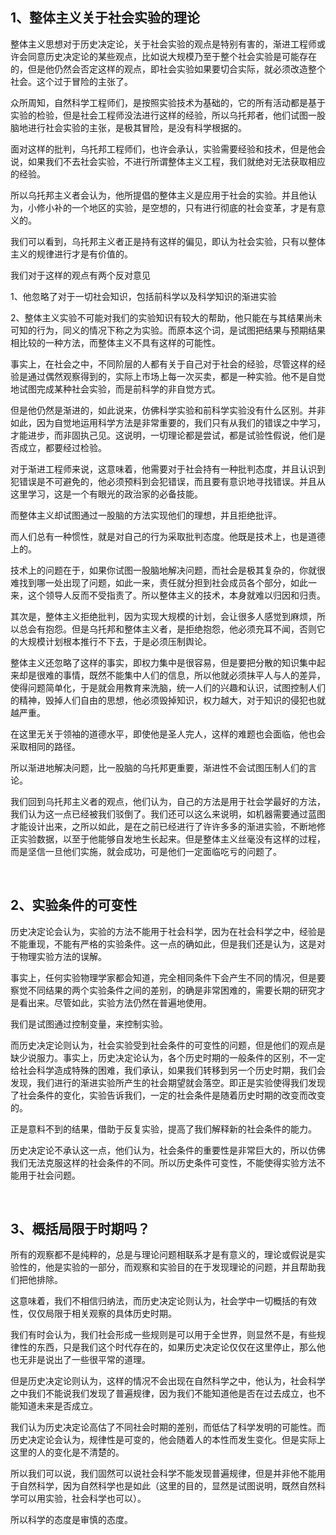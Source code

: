 <h2>1、整体主义关于社会实验的理论</h2><p data-pid="uvf0jrXB">整体主义思想对于历史决定论，关于社会实验的观点是特别有害的，渐进工程师或许会同意历史决定论的某些观点，比如说大规模乃至于整个社会实验是可能存在的，但是他仍然会否定这样的观点，即社会实验如果要切合实际，就必须改造整个社会。这个过于冒险的主张了。</p><p data-pid="lveLdsT1">众所周知，自然科学工程师们，是按照实验技术为基础的，它的所有活动都是基于实验的检验，但是社会工程师没法进行这样的经验，所以乌托邦者，他们试图一股脑地进行社会实验的主张，是极其冒险，是没有科学根据的。</p><p data-pid="0XekVOUC">面对这样的批判，乌托邦工程师们，也许会承认，实验需要经验和技术，但是他会说，如果我们不去社会实验，不进行所谓整体主义工程，我们就绝对无法获取相应的经验。</p><p data-pid="JrlezE5b">所以乌托邦主义者会认为，他所提倡的整体主义是应用于社会的实验。并且他认为，小修小补的一个地区的实验，是空想的，只有进行彻底的社会变革，才是有意义的。</p><p data-pid="jUiwvmNS">我们可以看到，乌托邦主义者正是持有这样的偏见，即认为社会实验，只有以整体主义的规律进行才是有价值的。</p><p data-pid="hJFhvabg">我们对于这样的观点有两个反对意见</p><p data-pid="4H_7Qcuf">1、他忽略了对于一切社会知识，包括前科学以及科学知识的渐进实验</p><p data-pid="QnlRHbvR">2、整体主义实验不可能对我们的实验知识有较大的帮助，他只能在与其结果尚未可知的行为，同义的情况下称之为实验。而原本这个词，是试图把结果与预期结果相比较的一种方法，而整体主义不具有这样的可能性。</p><p data-pid="_n_iHydQ">事实上，在社会之中，不同阶层的人都有关于自己对于社会的经验，尽管这样的经验是通过偶然观察得到的，实际上市场上每一次买卖，都是一种实验。他不是自觉地试图完成某种社会实验，而是前科学的非自觉方式。</p><p data-pid="5p5-hXiO">但是他仍然是渐进的，如此说来，仿佛科学实验和前科学实验没有什么区别。并非如此，因为自觉地运用科学方法是非常重要的，我们只有从我们的错误之中学习，才能进步，而非固执己见。这说明，一切理论都是尝试，都是试验性假说，他们是否成立，都要经过检验。</p><p data-pid="MAtFeeJJ">对于渐进工程师来说，这意味着，他需要对于社会持有一种批判态度，并且认识到犯错误是不可避免的，他必须预料到会犯错误，而且要有意识地寻找错误。并且从这里学习，这是一个有眼光的政治家的必备技能。</p><p data-pid="kNfXcJFb">而整体主义却试图通过一股脑的方法实现他们的理想，并且拒绝批评。</p><p data-pid="U0PQrwNy">而人们总有一种惯性，就是对自己的行为采取批判态度。他既是技术上，也是道德上的。</p><p data-pid="3MJK8cpJ">技术上的问题在于，如果你试图一股脑地解决问题，而社会是极其复杂的，你就很难找到哪一处出现了问题，如此一来，责任就分担到社会成员各个部分，如此一来，这个领导人反而不受指责了。所以整体主义的技术，本身就难以归因和归责。</p><p data-pid="oH_T2cdi">其次是，整体主义拒绝批判，因为实现大规模的计划，会让很多人感觉到麻烦，所以总会有抱怨。但是乌托邦和整体主义者，是拒绝抱怨，他必须充耳不闻，否则它的大规模计划根本推行不下去，于是必须压制舆论。</p><p data-pid="So41m4PK">整体主义还忽略了这样的事实，即权力集中是很容易，但是要把分散的知识集中起来却是很难的事情，既然不能集中人们的信息，所以他就必须抹平人与人的差异，使得问题简单化，于是就会用教育来洗脑，统一人们的兴趣和认识，试图控制人们的精神，毁掉人们自由的思想，他必须毁掉知识，权力越大，对于知识的侵犯也就越严重。</p><p data-pid="9cDor8CV">在这里无关于领袖的道德水平，即使他是圣人完人，这样的难题也会面临，他也会采取相同的路径。</p><p data-pid="kWJYCZ_m">所以渐进地解决问题，比一股脑的乌托邦更重要，渐进性不会试图压制人们的言论。</p><p data-pid="PlT9zHTz">我们回到乌托邦主义者的观点，他们认为，自己的方法是用于社会学最好的方法，我们认为这一点已经被我们驳倒了。我们还可以这么来说明，如机器需要通过蓝图才能设计出来，之所以如此，是在之前已经进行了许许多多的渐进实验，不断地修正实验数据，以至于他能够自发地生长起来。但是整体主义丝毫没有这样的过程，而是坚信一旦他们实施，就会成功，可是他们一定面临吃亏的问题了。</p><p><br></p><h2>2、实验条件的可变性</h2><p data-pid="IqQa79H6">历史决定论会认为，实验的方法不能用于社会科学，因为在社会科学之中，经验是不能重现，不能有严格的实验条件。这一点的确如此，但是我们还是认为，这是对于物理实验方法的误解。</p><p data-pid="VB0SxIS8">事实上，任何实验物理学家都会知道，完全相同条件下会产生不同的情况，但是要察觉不同结果的两个实验条件之间的差别，的确是非常困难的，需要长期的研究才是看出来。尽管如此，实验方法仍然在普遍地使用。</p><p data-pid="rpxbcsi5">我们是试图通过控制变量，来控制实验。</p><p data-pid="fLNXd52I">而历史决定论则认为，社会实验受到社会条件的可变性的问题，但是他们的观点是缺少说服力。事实上，历史决定论认为，各个历史时期的一般条件的区别，不一定给社会科学造成特殊的困难，我们承认，如果我们转移到另一个历史时期，我们会发现，我们进行的渐进实验所产生的社会期望就会落空。即正是实验使得我们发现了社会条件的变化，实验告诉我们，一定的社会条件是随着历史时期的改变而改变的。</p><p data-pid="E-1uW-V1">正是意料不到的结果，借助于反复实验，提高了我们解释新的社会条件的能力。</p><p data-pid="23Xeo-Ce">历史决定论不承认这一点，他们认为，社会条件的重要性是非常巨大的，所以仿佛我们无法克服这样的社会条件的不同。所以历史条件可变性，不能使得实验方法不能用于社会问题。</p><p><br></p><h2>3、概括局限于时期吗？</h2><p data-pid="nsCIf14c">所有的观察都不是纯粹的，总是与理论问题相联系才是有意义的，理论或假说是实验性的，他是实验的一部分，而观察和实验目的在于发现理论的问题，并且帮助我们把他排除。</p><p data-pid="Wi087leI">这意味着，我们不相信归纳法，而历史决定论则认为，社会学中一切概括的有效性，仅仅局限于相关观察的具体历史时期。</p><p data-pid="Xbz-w_yg">我们有时会认为，我们社会形成一些规则是可以用于全世界，则显然不是，有些规律性的东西，只是我们这个时代存在的，如果历史决定论仅仅在这里停止，那么他也无非是说出了一些很平常的道理。</p><p data-pid="Ti-LbaON">但是历史决定论则认为，这样的情况不会出现在自然科学之中，他认为，社会科学之中我们不能说我们发现了普遍规律，因为我们不能知道他是否在过去成立，也不能知道未来是否成立。</p><p data-pid="ROK6l6fm">我们认为历史决定论高估了不同社会时期的差别，而低估了科学发明的可能性。而历史决定论会认为，规律性是可变的，他会随着人的本性而发生变化。但是实际上这里的人的变化是不清楚的。</p><p data-pid="954BspCh">所以我们可以说，我们固然可以说社会科学不能发现普遍规律，但是并非他不能用于自然科学，因为自然科学也是如此（这里的目的，显然是试图说明，既然自然科学可以用实验，社会科学也可以）。</p><p data-pid="kAVNsrlI">所以科学的态度是审慎的态度。</p>